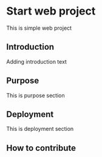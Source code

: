 # Start web project

This is simple web project

## Introduction

Adding introduction text

## Purpose

This is purpose section

## Deployment 

This is deployment section

## How to contribute

